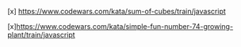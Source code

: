 [x] https://www.codewars.com/kata/sum-of-cubes/train/javascript



[x]https://www.codewars.com/kata/simple-fun-number-74-growing-plant/train/javascript
